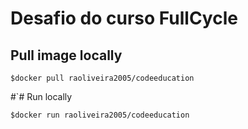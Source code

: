 # Desafio do curso FullCycle

## Pull image locally
```
$docker pull raoliveira2005/codeeducation
```
#`# Run locally
```
$docker run raoliveira2005/codeeducation
```
